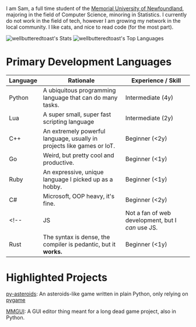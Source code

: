 I am Sam, a full time student of the [Memorial University of Newfoundland](https://mun.ca), majoring in the field of Computer Science, minoring in Statistics. I currently do not work in the field of tech, however I am growing my network in the local community. I like cats, and nice to read code (for the most part).


![wellbutteredtoast's Stats](https://github-readme-stats.vercel.app/api?username=wellbutteredtoast&theme=react&show_icons=true&hide_border=true&count_private=true)
![wellbutteredtoast's Top Languages](https://github-readme-stats.vercel.app/api/top-langs/?username=wellbutteredtoast&theme=react&show_icons=true&hide_border=true&layout=compact)

# Primary Development Languages

| Language | Rationale | Experience / Skill |
| -------- | --------- | ------------------ |
| Python   | A ubiquitous programming language that can do many tasks. | Intermediate (4y) |
| Lua | A super small, super fast scripting language | Intermediate (2y) |
| C++ | An extremely powerful language, usually in projects like games or IoT. | Beginner (<2y) |
| Go | Weird, but pretty cool and productive. | Beginner (<1y) |
| Ruby | An expressive, unique language I picked up as a hobby. | Beginner (<1y) |
| C# | Microsoft, OOP heavy, it's fine. | Beginner (<2y) |
<!-- | JS | Not a fan of web development, but I *can* use JS. | Beginner (<1y) |
| Rust | The syntax is dense, the compiler is pedantic, but it **works.** | Beginner (<1y) |-->

<!--
## [Python](https://www.python.org/)

My most proficient programming language by years of experience is Python. I started learning Python in my spare time during the lockdowns of 2020. I use it primarily for small projects and LeetCode problems, and occasional game development prototypes in [pygame-ce](https://pyga.me). Python is also the language I primarily use on campus. 

For me; Python is a productive language because of how quickly I can spin up a solution without needing to worry to much about static types or a rigid syntax like C++, Rust, among others. It's also fairly fast for an interpreted language, providing rather rapid solutions for most of my day to day issues or problems.

## [Go](https://go.dev)

Go is an interesting language, it's got the "you're in control" feeling of C and C++ but with the batteries-included power of many other languages. Go just works for me, its concurrency has been a game-changer in some of my yet-to-be-published projects. Alongisde Rust and some other newer lower level language, I can see Go being hailed in the future as one of **the** languages to know and master to work in tech.

<!-- ## [Java](https://www.java.com/en/) / [Kotlin](https://kotlinlang.org/)

I will say it, I do not like working with Java. I find its syntax verbose and agonizing, I'll continue to use it considering some big tools are reliant on it. Kotlin is better in terms of syntax, most of the time. At the end of the day these langauges are both fine, productive languages, but I've personally found Java to be a headache and Kotlin to be a slight breath of fresh air when using the JVM.

## [C++ / C](https://en.cppreference.com/w/)

C++ is a powerful language, and it was quite the step up from Python when I started learning C++. I'm learning C++ because of its use in all parts of software development, from applications to game engines to low level systems like the Windows Kernel and many embedded devices and IoT systems around the world. I also tinker with graphics and game development in C++, but as of the time of writing of this I don't have anything that is worth sharing (yet).

## [Rust](https://www.rust-lang.org/)

Rust is the newest language in my repetoire. Being a bit more dense than C++, and having a more pedantic compilation system. Rust is insanely fast, and extremely powerful. I believe that when it comes to level and secure systems, Rust is the future in my opinion. I will continue to use both C++ *and* Rust for the forseeable future.

## [Bash](https://www.gnu.org/software/bash/manual/bash.html)

Bash is a really helpful language for working in a UNIX environment, such as a Linux server, or my Mac that I carry with me. Bash is quirky, and helpful when doing shell shenanigans. I wouldn't exactly use it for anything *big*, but small utilities that are quickly pulled together is what I use it for most, also Python [(venv)](https://docs.python.org/3/library/venv.html) environments, which are really helpful.
-->
# Highlighted Projects

[py-asteroids](https://github.com/wellbutteredtoast/pysteroids): An asteroids-like game written in plain Python, only relying on [pygame](https://pyga.me)

[MMGUI](https://github.com/wellbutteredtoast/mmgui): A GUI editor thing meant for a long dead game project, also in Python.

